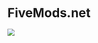 <div class="center">
  <h1>FiveMods.net</h1>
  <img src="https://pbs.twimg.com/profile_banners/1309187034418905089/1605132626/1500x500" />
</div>
